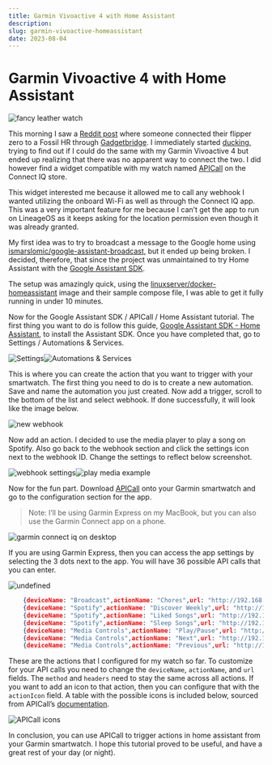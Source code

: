 ```yaml
---
title: Garmin Vivoactive 4 with Home Assistant
description:
slug: garmin-vivoactive-homeassistant
date: 2023-08-04
---
```


# Garmin Vivoactive 4 with Home Assistant

![fancy leather watch](https://assets.vrite.io/64974cb888e8beebeb2c925b/ypIBOf5RMeeAnGBfdTyBv.jpeg)

This morning I saw a [Reddit post](https://libreddit.kieranklukas.com/r/flipperzero/comments/ybjsvt/flipper_control_via_smartwatch/) where someone connected their flipper zero to a Fossil HR through [Gadgetbridge](https://gadgetbridge.org/). I immediately started [ducking,](https://libreddit.kieranklukas.com/r/duckduckgo/wiki/index#wiki_what_is_searching_on_duckduckgo_called.3F) trying to find out if I could do the same with my Garmin Vivoactive 4 but ended up realizing that there was no apparent way to connect the two. I did however find a widget compatible with my watch named [APICall](https://apps.garmin.com/en-US/apps/ac9a81ab-a52d-41b3-8c14-940a9de37544) on the Connect IQ store.

This widget interested me because it allowed me to call any webhook I wanted utilizing the onboard Wi-Fi as well as through the Connect IQ app. This was a very important feature for me because I can’t get the app to run on LineageOS as it keeps asking for the location permission even though it was already granted.

My first idea was to try to broadcast a message to the Google home using [ismarslomic/google-assistant-broadcast,](https://github.com/ismarslomic/google-assistant-broadcast) but it ended up being broken. I decided, therefore, that since the project was unmaintained to try Home Assistant with the [Google Assistant SDK](https://www.home-assistant.io/integrations/google_assistant_sdk#configuration).

The setup was amazingly quick, using the [linuxserver/docker-homeassistant](https://github.com/linuxserver/docker-homeassistant) image and their sample compose file, I was able to get it fully running in under 10 minutes.

Now for the Google Assistant SDK / APICall / Home Assistant tutorial. The first thing you want to do is follow this guide, [Google Assistant SDK - Home Assistant](https://www.home-assistant.io/integrations/google_assistant_sdk#configuration), to install the Assistant SDK. Once you have completed that, go to Settings / Automations & Services.

![Settings](https://assets.vrite.io/64974cb888e8beebeb2c925b/Yha1bUhOH_iuWK30QR0F1.png)![Automations & Services](https://assets.vrite.io/64974cb888e8beebeb2c925b/RR0VzZqsU7uTxiNlqVGum.png)

This is where you can create the action that you want to trigger with your smartwatch. The first thing you need to do is to create a new automation. Save and name the automation you just created. Now add a trigger, scroll to the bottom of the list and select webhook. If done successfully, it will look like the image below.

![new webhook](https://assets.vrite.io/64974cb888e8beebeb2c925b/VqiM4d3wncM9BuoDR_FW7.png)

Now add an action. I decided to use the media player to play a song on Spotify. Also go back to the webhook section and click the settings icon next to the webhook ID. Change the settings to reflect below screenshot.

![webhook settings](https://assets.vrite.io/64974cb888e8beebeb2c925b/Xh3BtyMxA1MhI0rHuo3WG.png)![play media example](https://assets.vrite.io/64974cb888e8beebeb2c925b/rAbDGMrBS5fcGo7AzPT-O.png)

Now for the fun part. Download [APICall](https://apps.garmin.com/en-US/apps/ac9a81ab-a52d-41b3-8c14-940a9de37544) onto your Garmin smartwatch and go to the configuration section for the app.

> Note: I’ll be using Garmin Express on my MacBook, but you can also use the Garmin Connect app on a phone.

![garmin connect iq on desktop](https://assets.vrite.io/64974cb888e8beebeb2c925b/_9DLstJqkgQICI4-5ubDd.png)

If you are using Garmin Express, then you can access the app settings by selecting the 3 dots next to the app. You will have 36 possible API calls that you can enter.

![undefined](https://assets.vrite.io/64974cb888e8beebeb2c925b/-lSqNObL3TGNk0VQc8xOq.png)

```json
    {deviceName: "Broadcast",actionName: "Chores",url: "http://192.168.40.21:8123/api/webhook/Aere",method: "GET",headers:"{"Content-Type":"application/x-www-form-urlencoded"}"}
    {deviceName: "Spotify",actionName: "Discover Weekly",url: "http://192.168.40.21:8123/api/webhook/-djNd5aMidD6Q3w2jgYDu50ix",method: "GET",headers:"{"Content-Type":"application/x-www-form-urlencoded"}",actionIcon:40}
    {deviceName: "Spotify",actionName: "Liked Songs",url: "http://192.168.40.21:8123/api/webhook/liked-songs-6TrVEY-TzVsAeFX8Mt8FUpJN",method: "GET",headers:"{"Content-Type":"application/x-www-form-urlencoded"}",actionIcon:40}
    {deviceName: "Spotify",actionName: "Sleep Songs",url: "http://192.168.40.21:8123/api/webhook/sleep-songs-jA1nrTpc9PuKumvzNDFteBDK",method: "GET",headers:"{"Content-Type":"application/x-www-form-urlencoded"}",actionIcon:51}
    {deviceName: "Media Controls",actionName: "Play/Pause",url: "http://192.168.40.21:8123/api/webhook/playpause-DTNDt-RzOqgGTggOnV_sXMLm",method: "GET",headers:"{"Content-Type":"application/x-www-form-urlencoded"}",actionIcon:43}
    {deviceName: "Media Controls",actionName: "Next",url: "http://192.168.40.21:8123/api/webhook/skip-forward-IvQkjhn2oev7VY0mb_xZDDCK",method: "GET",headers:"{"Content-Type":"application/x-www-form-urlencoded"}",actionIcon:41}
    {deviceName: "Media Controls",actionName: "Previous",url: "http://192.168.40.21:8123/api/webhook/skip-backwards-A9byoXP-QwSv_aoQ2FtX-_Qx",method: "GET",headers:"{"Content-Type":"application/x-www-form-urlencoded"}",actionIcon:42}
```

These are the actions that I configured for my watch so far. To customize for your API calls you need to change the `deviceName`, `actionName`, and `url` fields. The `method` and `headers` need to stay the same across all actions. If you want to add an icon to that action, then you can configure that with the `actionIcon` field. A table with the possible icons is included below, sourced from APICall’s [documentation](https://apicall.dumesnil.net/documentation_en.html).

![APICall icons](https://assets.vrite.io/64974cb888e8beebeb2c925b/119m02PEgn6_wcNGtCnjM.png)

In conclusion, you can use APICall to trigger actions in home assistant from your Garmin smartwatch. I hope this tutorial proved to be useful, and have a great rest of your day (or night).
